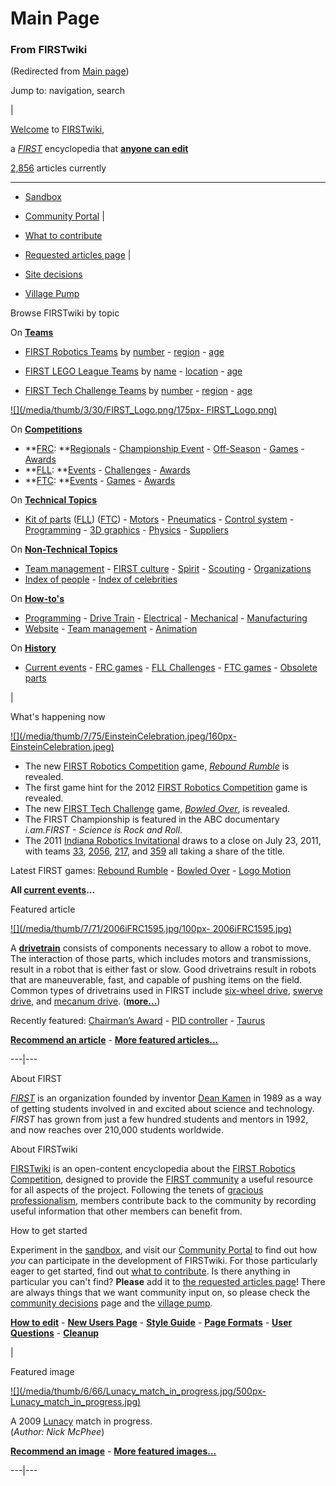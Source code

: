

# Main Page

### From FIRSTwiki

(Redirected from [Main page](/index.php?title=Main_page&redirect=no "Main
page" ))

Jump to: navigation, search

|

[Welcome](/index.php/FIRSTwiki:New_users_page "FIRSTwiki:New users page" ) to
[FIRSTwiki](/index.php/FIRSTwiki "FIRSTwiki" ),

a _[FIRST](/index.php/FIRST "FIRST" )_ encyclopedia that **[anyone can
edit](/index.php/FIRSTwiki:How_does_one_edit_a_page "FIRSTwiki:How does one
edit a page" )**

[2,856](/index.php/Special:Statistics "Special:Statistics" ) articles
currently  
  
---  
  
  * [Sandbox](/index.php/FIRSTwiki:Sandbox "FIRSTwiki:Sandbox" )
  * [Community Portal](/index.php/FIRSTwiki:Community_Portal "FIRSTwiki:Community Portal" )
|

  * [What to contribute](/index.php/FIRSTwiki:What_to_contribute "FIRSTwiki:What to contribute" )
  * [Requested articles page](/index.php/FIRSTwiki:Requested_articles "FIRSTwiki:Requested articles" )
|

  * [Site decisions](/index.php/FIRSTwiki:Community_decisions "FIRSTwiki:Community decisions" )
  * [Village Pump](/index.php/FIRSTwiki:Village_pump "FIRSTwiki:Village pump" )  
  
Browse FIRSTwiki by topic

On **[Teams](/index.php/Teams "Teams" )**  

  * [FIRST Robotics Teams](/index.php/FIRST_Robotics_Team "FIRST Robotics Team" ) by [number](/index.php/Index_of_teams "Index of teams" ) \- [region](/index.php/Index_of_teams_by_region "Index of teams by region" ) \- [age](/index.php/Index_of_teams_by_age "Index of teams by age" )  

  * [FIRST LEGO League Teams](/index.php/FIRST_LEGO_League_Team "FIRST LEGO League Team" ) by [name](/index.php/Category:FLL_teams "Category:FLL teams" ) \- [location](/index.php/FLL_Teams_by_Location "FLL Teams by Location" ) \- [age](/index.php/FLL_Teams_by_Year_Founded "FLL Teams by Year Founded" )
  * [FIRST Tech Challenge Teams](/index.php/Team_%28FTC%29 "Team \(FTC\)" ) by [number](/index.php/Index_of_teams_%28FTC%29 "Index of teams \(FTC\)" ) \- [region](/index.php/Index_of_teams_by_region_%28FTC%29 "Index of teams by region \(FTC\)" ) \- [age](/index.php/Index_of_teams_by_age_%28FTC%29 "Index of teams by age \(FTC\)" )

[![](/media/thumb/3/30/FIRST_Logo.png/175px-
FIRST_Logo.png)](/index.php/Image:FIRST_Logo.png "" )

On **[Competitions](/index.php/Competitions "Competitions" )**  

  * **[FRC](/index.php/FIRST_Robotics_Competition "FIRST Robotics Competition" ): **[Regionals](/index.php/Index_of_Regionals "Index of Regionals" ) \- [Championship Event](/index.php/Championship_Event "Championship Event" ) \- [Off-Season](/index.php/Index_of_off-season_competitions "Index of off-season competitions" ) \- [Games](/index.php/Game_%28FRC%29 "Game \(FRC\)" ) \- [Awards](/index.php/Awards "Awards" )
  * **[FLL](/index.php/FIRST_LEGO_League "FIRST LEGO League" ): **[Events](/index.php/Category:FLL_Events "Category:FLL Events" ) \- [Challenges](/index.php/FLL_Challenges "FLL Challenges" ) \- [Awards](/index.php/FLL_Awards "FLL Awards" )
  * **[FTC](/index.php/FIRST_Tech_Challenge "FIRST Tech Challenge" ): **[Events](/index.php/Index_of_events_%28FTC%29 "Index of events \(FTC\)" ) \- [Games](/index.php/Game_%28FTC%29 "Game \(FTC\)" ) \- [Awards](/index.php/Awards_%28FTC%29 "Awards \(FTC\)" )

On **[Technical Topics](/index.php/Technical "Technical" )**  

  * [Kit of parts](/index.php/Kit_of_parts "Kit of parts" ) ([FLL](/index.php/FLL_Robot_Set "FLL Robot Set" )) ([FTC](/index.php/Kit_of_parts_%28FTC%29 "Kit of parts \(FTC\)" )) - [Motors](/index.php/Motors "Motors" ) \- [Pneumatics](/index.php/Pneumatics "Pneumatics" ) \- [Control system](/index.php/Control_system "Control system" ) \- [Programming](/index.php/Programming "Programming" ) \- [3D graphics](/index.php/3D_graphics "3D graphics" ) \- [Physics](/index.php/Physics "Physics" ) \- [Suppliers](/index.php/Suppliers "Suppliers" )

On **[Non-Technical Topics](/index.php/Non-technical "Non-technical" )**  

  * [Team management](/index.php/Team_management "Team management" ) \- [FIRST culture](/index.php/FIRST_culture "FIRST culture" ) \- [Spirit](/index.php/Spirit "Spirit" ) \- [Scouting](/index.php/Scouting "Scouting" ) \- [Organizations](/index.php/Organizations "Organizations" )
  * [Index of people](/index.php/Index_of_people "Index of people" ) \- [Index of celebrities](/index.php/Index_of_celebrities "Index of celebrities" )

On **[How-to's](/index.php/How-to "How-to" )**  

  * [Programming](/index.php/How-to#Programming "How-to" ) \- [Drive Train](/index.php/How-to#Drive_train "How-to" ) \- [Electrical](/index.php/How-to#Electrical "How-to" ) \- [Mechanical](/index.php/How-to#Mechanical "How-to" ) \- [Manufacturing](/index.php/How-to#Manufacturing "How-to" )
  * [Website](/index.php/How-to#Website "How-to" ) \- [Team management](/index.php/How-to#Team_management "How-to" ) \- [Animation](/index.php/How-to#Animation "How-to" )

On **[History](/index.php/History_of_FIRST "History of FIRST" )**  

  * [Current events](/index.php/Current_events "Current events" ) \- [FRC games](/index.php/Game "Game" ) \- [FLL Challenges](/index.php/FLL_Challenges "FLL Challenges" ) \- [FTC games](/index.php/Game_%28FTC%29 "Game \(FTC\)" ) \- [Obsolete parts](/index.php/Obsolete_parts "Obsolete parts" )

  

|

What's happening now

[![](/media/thumb/7/75/EinsteinCelebration.jpeg/160px-
EinsteinCelebration.jpeg)](/index.php/Image:EinsteinCelebration.jpeg "" )

  * The new [FIRST Robotics Competition](/index.php/FIRST_Robotics_Competition "FIRST Robotics Competition" ) game, _[Rebound Rumble](/index.php/Rebound_Rumble "Rebound Rumble" )_ is revealed. 
  * The first game hint for the 2012 [FIRST Robotics Competition](/index.php/FIRST_Robotics_Competition "FIRST Robotics Competition" ) game is revealed. 
  * The new [FIRST Tech Challenge](/index.php/FIRST_Tech_Challenge "FIRST Tech Challenge" ) game, _[Bowled Over](/index.php/Bowled_Over "Bowled Over" )_, is revealed. 
  * The FIRST Championship is featured in the ABC documentary _i.am.FIRST - Science is Rock and Roll_. 
  * The 2011 [Indiana Robotics Invitational](/index.php/Indiana_Robotics_Invitational "Indiana Robotics Invitational" ) draws to a close on July 23, 2011, with teams [33](/index.php/33 "33" ), [2056](/index.php/2056 "2056" ), [217](/index.php/217 "217" ), and [359](/index.php/359 "359" ) all taking a share of the title. 

  
Latest FIRST games: [Rebound Rumble](/index.php/Rebound_Rumble "Rebound
Rumble" ) - [Bowled Over](/index.php/Bowled_Over "Bowled Over" ) - [Logo
Motion](/index.php/Logo_Motion "Logo Motion" )

**All [current events](/index.php/Current_events "Current events" )...**

  

Featured article

[![](/media/thumb/7/71/2006iFRC1595.jpg/100px-
2006iFRC1595.jpg)](/index.php/Image:2006iFRC1595.jpg "" )

A **[drivetrain](/index.php/Drivetrain "Drivetrain" )** consists of components
necessary to allow a robot to move. The interaction of those parts, which
includes motors and transmissions, result in a robot that is either fast or
slow. Good drivetrains result in robots that are maneuverable, fast, and
capable of pushing items on the field. Common types of drivetrains used in
FIRST include [six-wheel drive](/index.php/Drivetrain#Six_Wheel_Drive
"Drivetrain" ), [swerve drive](/index.php/Drivetrain#Swerve_Drive "Drivetrain"
), and [mecanum drive](/index.php/Drivetrain#Mecanum_Drive "Drivetrain" ).
(**[more...](/index.php/Drivetrain "Drivetrain" )**)

Recently featured: [Chairman’s Award](/index.php/Chairman%E2%80%99s_Award
"Chairman’s Award" ) - [PID controller](/index.php/PID_controller "PID
controller" ) - [Taurus](/index.php/Taurus_%281073%29 "Taurus \(1073\)" )

**[Recommend an article](/index.php/FIRSTwiki:Featured_article_candidates "FIRSTwiki:Featured article candidates" )** - **[More featured articles...](/index.php/FIRSTwiki:Featured_articles "FIRSTwiki:Featured articles" )**  
  
---|---  
  
About FIRST

_[FIRST](/index.php/FIRST "FIRST" )_ is an organization founded by inventor
[Dean Kamen](/index.php/Dean_Kamen "Dean Kamen" ) in 1989 as a way of getting
students involved in and excited about science and technology. _FIRST_ has
grown from just a few hundred students and mentors in 1992, and now reaches
over 210,000 students worldwide.

  

About FIRSTwiki

[FIRSTwiki](/index.php/FIRSTwiki "FIRSTwiki" ) is an open-content encyclopedia
about the [FIRST Robotics Competition](/index.php/FIRST_Robotics_Competition
"FIRST Robotics Competition" ), designed to provide the [FIRST
community](/index.php/FIRST_community "FIRST community" ) a useful resource
for all aspects of the project. Following the tenets of [gracious
professionalism](/index.php/Gracious_professionalism "Gracious
professionalism" ), members contribute back to the community by recording
useful information that other members can benefit from.

  

How to get started

Experiment in the [sandbox](/index.php/FIRSTwiki:Sandbox "FIRSTwiki:Sandbox"
), and visit our [Community Portal](/index.php/FIRSTwiki:Community_Portal
"FIRSTwiki:Community Portal" ) to find out how _you_ can participate in the
development of FIRSTwiki. For those particularly eager to get started, find
out [what to contribute](/index.php/FIRSTwiki:What_to_contribute
"FIRSTwiki:What to contribute" ). Is there anything in particular you can't
find? **Please** add it to [the requested articles
page](/index.php/FIRSTwiki:Requested_articles "FIRSTwiki:Requested articles"
)! There are always things that we want community input on, so please check
the [community decisions](/index.php/FIRSTwiki:Community_decisions
"FIRSTwiki:Community decisions" ) page and the [village
pump](/index.php/FIRSTwiki:Village_pump "FIRSTwiki:Village pump" ).

**[How to edit](/index.php/FIRSTwiki:How_does_one_edit_a_page "FIRSTwiki:How does one edit a page" )** - **[New Users Page](/index.php/FIRSTwiki:New_users_page "FIRSTwiki:New users page" )** - **[Style Guide](/index.php/FIRSTwiki:Style_guide "FIRSTwiki:Style guide" )** - **[Page Formats](/index.php/FIRSTwiki:Page_formats "FIRSTwiki:Page formats" )** - **[User Questions](/index.php/FIRSTwiki:User_Questions "FIRSTwiki:User Questions" )** - **[Cleanup](/index.php/FIRSTwiki:Cleanup "FIRSTwiki:Cleanup" )**

  

|

Featured image

[![](/media/thumb/6/66/Lunacy_match_in_progress.jpg/500px-
Lunacy_match_in_progress.jpg)](/index.php/Image:Lunacy_match_in_progress.jpg
"" )

A 2009 [Lunacy](/index.php/Lunacy "Lunacy" ) match in progress.  
(_Author: Nick McPhee_)

**[Recommend an image](/index.php/FIRSTwiki:Featured_image_candidates "FIRSTwiki:Featured image candidates" )** - **[More featured images...](/index.php/FIRSTwiki:Featured_images "FIRSTwiki:Featured images" )**  
  
---|---  
  
